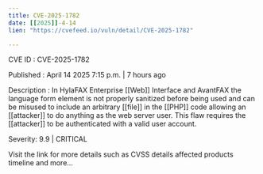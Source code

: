 ```yaml
---
title: CVE-2025-1782
date: [[2025]]-4-14
lien: "https://cvefeed.io/vuln/detail/CVE-2025-1782"

---
```


CVE ID : CVE-2025-1782

Published :  April 14
2025
7:15 p.m. | 7 hours ago

Description : In HylaFAX Enterprise [[Web]] Interface and AvantFAX
the language form element is not properly sanitized 
before being used and can be misused to include an arbitrary [[file]] in the
 [[PHP]] code allowing an [[attacker]] to do anything as the web server user. 
This flaw requires the [[attacker]] to be authenticated with a valid user account.

Severity: 9.9 | CRITICAL

Visit the link for more details
such as CVSS details
affected products
timeline
and more...
